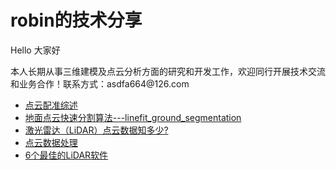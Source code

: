 <h1>robin的技术分享</h1>
<p>Hello 大家好</p>
<p>本人长期从事三维建模及点云分析方面的研究和开发工作，欢迎同行开展技术交流和业务合作！联系方式：asdfa664@126.com</p>
<ul>
  <li> 
      <a href="https://zhuanlan.zhihu.com/p/91275450">点云配准综述</a>
    </li>
  <li> 
      <a href="https://zhuanlan.zhihu.com/p/123220950">地面点云快速分割算法---linefit_ground_segmentation</a> 
    </li>
    <li> 
      <a href="https://zhuanlan.zhihu.com/p/388184506">激光雷达（LiDAR）点云数据知多少?</a> 
    </li>
    <li> 
      <a href="https://zhuanlan.zhihu.com/p/498892147">点云数据处理</a> 
    </li>
    <li> 
      <a href="http://www.bimant.com/blog/5-free-lidar-apps/">6个最佳的LiDAR软件</a> 
    </li>
</ul>

